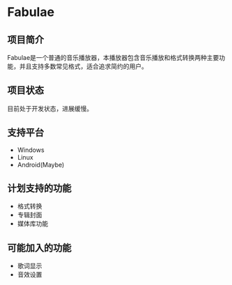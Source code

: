# Fabulae

## 项目简介

Fabulae是一个普通的音乐播放器，本播放器包含音乐播放和格式转换两种主要功能，并且支持多数常见格式，适合追求简约的用户。

## 项目状态

目前处于开发状态，进展缓慢。

## 支持平台

- Windows
- Linux
- Android(Maybe)

## 计划支持的功能

- 格式转换
- 专辑封面
- 媒体库功能

## 可能加入的功能

- 歌词显示 
- 音效设置